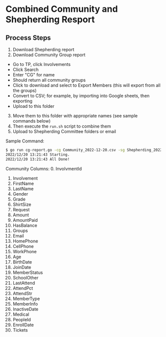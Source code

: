 # Combined Community and Shepherding Resport

## Process Steps

1. Download Shepherding report
2. Download Community Group report
 - Go to TP, click Involvements
 - Click Search
 - Enter "CG" for name
 - Should return all community groups
 - Click to download and select to Export Members (this will export from all the groups)
 - Convert to CSV; for example, by importing into Google sheets, then exporting
 - Upload to this folder
3. Move them to this folder with appropriate names (see sample commands below)
4. Then execute the `run.sh` script to combine them
5. Upload to Shepherding Committee folders or email


Sample Command:
```sh
$ go run cg-report.go -cg Community_2022-12-20.csv -sg Shepherding_2022-12-20.csv -o x.csv
2022/12/20 13:21:43 Starting.
2022/12/20 13:21:43 All Done!
```

Community Columns:
0. InvolvmentId
1. Involvement
2. FirstName
3. LastName
4. Gender
5. Grade
6. ShirtSize
7. Request
8. Amount
9. AmountPaid
10. HasBalance
11. Groups
12. Email
13. HomePhone
14. CellPhone
15. WorkPhone
16. Age
17. BirthDate
18. JoinDate
19. MemberStatus
20. SchoolOther
21. LastAttend
22. AttendPct
23. AttendStr
24. MemberType
25. MemberInfo
26. InactiveDate
27. Medical
28. PeopleId
29. EnrollDate
30. Tickets
